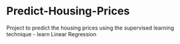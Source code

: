 # Predict-Housing-Prices
Project to predict the housing prices using the supervised learning technique - learn Linear Regression
